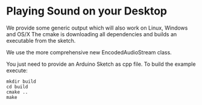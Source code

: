 # Playing Sound on your Desktop

We provide some generic output which will also work on Linux, Windows and OS/X
The cmake is downloading all dependencies and builds an executable from the sketch.

We use the more comprehensive new EncodedAudioStream class.

You just need to provide an Arduino Sketch as cpp file. To build the example execute:

```
mkdir build
cd build
cmake ..
make
```

